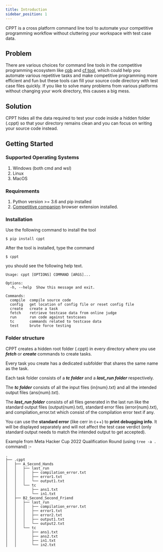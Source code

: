```yaml
---
title: Introduction
sidebar_position: 1
---
```


CPPT is a cross platform command line tool to automate your competitive programming workflow without cluttering your workspace with test case data.

## Problem

There are various choices for command line tools in the competitive programming ecosystem like [cpb](https://searleser97.github.io/cpbooster/) and [cf tool](https://github.com/xalanq/cf-tool), which could help you automate various repetitive tasks and make competitive programming more efficient and fun but these tools can fill your source code directory with test case files quickly. If you like to solve many problems from various platforms without changing your work directory, this causes a big mess.

## Solution

CPPT hides all the data required to test your code inside a hidden folder (.cppt) so that your directory remains clean and you can focus on writing your source code instead.

## Getting Started

### Supported Operating Systems

1. Windows (both cmd and wsl)
2. Linux
3. MacOS

### Requirements

1. Python version >= 3.6 and pip installed
2. [Competitive companion](https://github.com/jmerle/competitive-companion) browser extension installed.

### Installation

Use the following command to install the tool

```shell
$ pip install cppt
```

After the tool is installed, type the command

```shell
$ cppt
```

you should see the following help text.

```
Usage: cppt [OPTIONS] COMMAND [ARGS]...

Options:
  -h, --help  Show this message and exit.

Commands:
  compile  compile source code
  config   get location of config file or reset config file
  create   create a task
  fetch    retrieve testcase data from online judge
  run      run code against testcases
  tc       commands related to testcase data
  test     brute force testing
```

### Folder structure

CPPT creates a hidden root folder (.cppt) in every directory where you use **_fetch_** or **_create_** commands to create tasks.

Every task you create has a dedicated subfolder that shares the same name as the task.

Each task folder consists of a **_tc folder_** and a **_last_run folder_** respectively.

The **_tc folder_** consists of all the input files (in{num}.txt) and all the intended output files (ans{num}.txt).

The **_last_run folder_** consists of all files generated in the last run like the standard output files (output{num}.txt), standard error files (error{num}.txt), and compilation_error.txt which consist of the compilation error text if any.

You can use the **standard error** (like cerr in c++) to **print debugging info**. It will be displayed separately and will not affect the test case verdict (only standard output needs to match the intended output to get accepted).

Example from Meta Hacker Cup 2022 Qualification Round (using `tree -a .` command) :-

```shell
.
├── .cppt
│   ├── A_Second_Hands
│   │   ├── last_run
│   │   │   ├── compilation_error.txt
│   │   │   ├── error1.txt
│   │   │   └── output1.txt
│   │   └── tc
│   │       ├── ans1.txt
│   │       └── in1.txt
│   ├── B2_Second_Second_Friend
│   │   ├── last_run
│   │   │   ├── compilation_error.txt
│   │   │   ├── error1.txt
│   │   │   ├── error2.txt
│   │   │   ├── output1.txt
│   │   │   └── output2.txt
│   │   └── tc
│   │       ├── ans1.txt
│   │       ├── ans2.txt
│   │       ├── in1.txt
│   │       └── in2.txt
```
